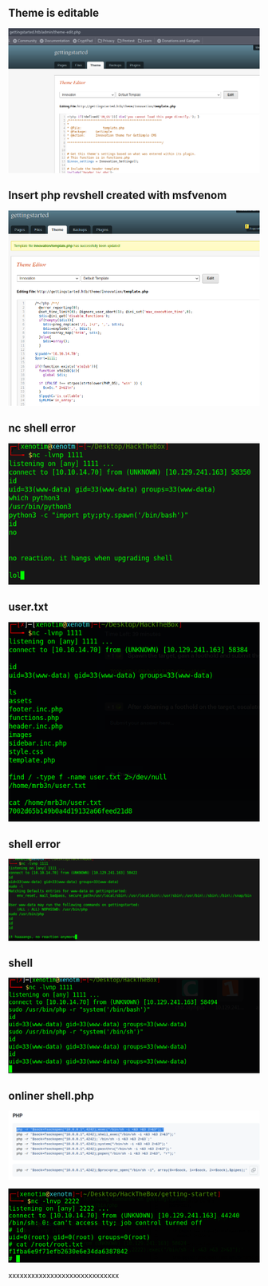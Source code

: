 
## Theme is editable
![](https://github.com/xenotim/HackTheBox---CTFs/blob/main/Getting%20started/screenshots/Simple%20CMS%20-%20Theme%20default%20php.png)

## Insert php revshell created with msfvenom
![](https://github.com/xenotim/HackTheBox---CTFs/blob/main/Getting%20started/screenshots/Simple%20CMS%20-%20Theme.png)

## nc shell error
![](https://github.com/xenotim/HackTheBox---CTFs/blob/main/Getting%20started/screenshots/nc%20-%20shell%20pyhton3%20error.png)

## user.txt
![](https://github.com/xenotim/HackTheBox---CTFs/blob/main/Getting%20started/screenshots/user.txt.png)

## shell error
![](https://github.com/xenotim/HackTheBox---CTFs/blob/main/Getting%20started/screenshots/nc%20-%20shell%20error%20again.png)

## shell
![](https://github.com/xenotim/HackTheBox---CTFs/blob/main/Getting%20started/screenshots/nc%20-%20shell.png)

## onliner shell.php
![](https://github.com/xenotim/HackTheBox---CTFs/blob/main/Getting%20started/screenshots/shell%20php%20-%20onliner.png)

![](https://github.com/xenotim/HackTheBox---CTFs/blob/main/Getting%20started/screenshots/nc%20-%20listening%20for%20root%20shell.png)



xxxxxxxxxxxxxxxxxxxxxxxxxxxxx